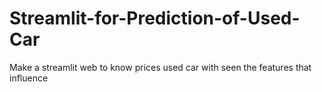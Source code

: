 # Streamlit-for-Prediction-of-Used-Car
Make a streamlit web to know prices used car with seen the features that influence
